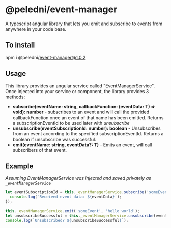 # @peledni/event-manager
A typescript angular library that lets you emit and subscribe to events from anywhere in your code base.

## To install
npm i @peledni/event-manager@1.0.2

## Usage

This library provides an angular service called "EventManagerService". Once injected into your service or component, the library provides 3 methods:

* **subscribe<T>(eventName: string, callbackFunction: (eventData: T) => void): number** - subscribes to an event and will call the provided callbackFunction once an event of that name has been emitted. Returns a subscriptionEventId to be used later with *unsubscribe*
* **unsubscribe(eventSubscriptionId: number): boolean** - Unsubscribes from an event according to the specified subscriptionEventId. Returns a boolean if unsubscribe was successful.
* **emit<T>(eventName: string, eventData?: T)** - Emits an event, will call subscribers of that event.

## Example

*Assuming EventManagerService was injected and saved privately as `_eventManagerService`*

```typescript
let eventSubscriptionId = this._eventManagerService.subscribe('someEvent', function (eventData) {
  console.log(`Received event data: ${eventData}`);
});

this._eventManagerService.emit('someEvent', 'hello world');
let unsubscribeSuccessful = this._eventManagerService.unsubscribe(eventSubscriptionId);
console.log(`Unsubscribed? ${unsubscribeSuccessful}`);
```
